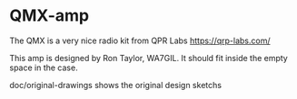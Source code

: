# QMX-amp
The QMX is a very nice radio kit from QPR Labs
https://qrp-labs.com/

This amp is designed by Ron Taylor, WA7GIL.  It should fit inside the empty
space in the case.

doc/original-drawings shows the original design sketchs
